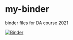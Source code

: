 # my-binder
binder files for DA course 2021

[![Binder](https://mybinder.org/badge_logo.svg)](https://mybinder.org/v2/gh/nlihin/my-binder/HEAD)
 
